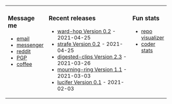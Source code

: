 ###

<!-- ![Build README](https://github.com/dqdang/dqdang/workflows/Build%20README/badge.svg) -->

<table><tr><td valign="top" width="25%">

### Message me
* [email](mailto:dqdang17@gmail.com)
* [messenger](https://www.m.me/dqdang1)
* [reddit](https://www.reddit.com/user/outsidefarmland)
* [PGP](https://raw.githubusercontent.com/dqdang/dqdang.github.io/master/derek-dang.asc)
* [coffee](https://www.buymeacoffee.com/dqdang)

</td><td valign="top" width="54%">

### Recent releases
<!-- recent_releases starts -->
* [ward-hop Version 0.2](https://github.com/dqdang/ward-hop/releases/tag/v0.2) - 2021-04-25
* [strafe Version 0.2](https://github.com/dqdang/strafe/releases/tag/v0.2) - 2021-04-25
* [digested-clips Version 2.3](https://github.com/dqdang/digested-clips/releases/tag/v2.3) - 2021-03-26
* [mourning-ring Version 1.1](https://github.com/dqdang/mourning-ring/releases/tag/v1.1) - 2021-03-03
* [lucifer Version 0.1](https://github.com/dqdang/lucifer/releases/tag/v0.1) - 2021-02-03
<!-- recent_releases ends -->

</td><td valign="top" width="21%">

### Fun stats
* [repo visualizer](http://ghv.artzub.com/#user=dqdang)
* [coder stats](https://coderstats.net/github/#dqdang)

</td></tr></table>
